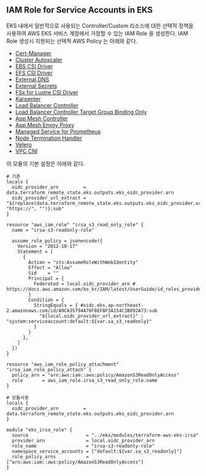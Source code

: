 ## IAM Role for Service Accounts in EKS

EKS 내에서 일반적으로 사용되는 Controller/Custom 리소스에 대한 선택적 정책을 사용하여 AWS EKS 서비스 계정에서 가정할 수 있는 IAM Role 을 생성한다.
IAM Role 생성시 지원되는 선택적 AWS Policy 는 아래와 같다.

- [Cert-Manager](https://cert-manager.io/docs/configuration/acme/dns01/route53/#set-up-an-iam-role)
- [Cluster Autoscaler](https://github.com/kubernetes/autoscaler/blob/master/cluster-autoscaler/cloudprovider/aws/README.md)
- [EBS CSI Driver](https://github.com/kubernetes-sigs/aws-ebs-csi-driver/blob/master/docs/example-iam-policy.json)
- [EFS CSI Driver](https://github.com/kubernetes-sigs/aws-efs-csi-driver/blob/master/docs/iam-policy-example.json)
- [External DNS](https://github.com/kubernetes-sigs/external-dns/blob/master/docs/tutorials/aws.md#iam-policy)
- [External Secrets](https://github.com/external-secrets/kubernetes-external-secrets#add-a-secret)
- [FSx for Lustre CSI Driver](https://github.com/kubernetes-sigs/aws-fsx-csi-driver/blob/master/docs/README.md)
- [Karpenter](https://github.com/aws/karpenter/blob/main/website/content/en/preview/getting-started/cloudformation.yaml)
- [Load Balancer Controller](https://github.com/kubernetes-sigs/aws-load-balancer-controller/blob/main/docs/install/iam_policy.json)
- [Load Balancer Controller Target Group Binding Only](https://kubernetes-sigs.github.io/aws-load-balancer-controller/v2.4/deploy/installation/#iam-permission-subset-for-those-who-use-targetgroupbinding-only-and-dont-plan-to-use-the-aws-load-balancer-controller-to-manage-security-group-rules)
- [App Mesh Controller](https://github.com/aws/aws-app-mesh-controller-for-k8s/blob/master/config/iam/controller-iam-policy.json)
- [App Mesh Envoy Proxy](https://raw.githubusercontent.com/aws/aws-app-mesh-controller-for-k8s/master/config/iam/envoy-iam-policy.json)
- [Managed Service for Prometheus](https://docs.aws.amazon.com/prometheus/latest/userguide/set-up-irsa.html)
- [Node Termination Handler](https://github.com/aws/aws-node-termination-handler#5-create-an-iam-role-for-the-pods)
- [Velero](https://github.com/vmware-tanzu/velero-plugin-for-aws#option-1-set-permissions-with-an-iam-user)
- [VPC CNI](https://docs.aws.amazon.com/eks/latest/userguide/cni-iam-role.html)

이 모듈의 기본 설정은 아래와 같다.

```hcl
# 기존
locals {
  oidc_provider_arn         = data.terraform_remote_state.eks.outputs.eks_oidc_provider.arn
  oidc_provider_url_extract = "${replace(data.terraform_remote_state.eks.outputs.eks_oidc_provider.url, "https://", "")}:sub"
}

resource "aws_iam_role" "irsa_s3_read_only_role" {
  name = "irsa-s3-readonly-role"

  assume_role_policy = jsonencode({
    Version = "2012-10-17"
    Statement = [
      {
        Action = "sts:AssumeRoleWithWebIdentity"
        Effect = "Allow"
        Sid    = ""
        Principal = {
          Federated = local.oidc_provider_arn # https://docs.aws.amazon.com/ko_kr/IAM/latest/UserGuide/id_roles_providers.html
        }
        Condition = {
          StringEquals = { #oidc.eks.ap-northeast-2.amazonaws.com/id/A9CA35794A78F8EF8F3A154C3B892A73:sub
            "${local.oidc_provider_url_extract}" : "system:serviceaccount:default:${var.sa_s3_readonly}"
          }
        }
      },
    ]
  })
}

resource "aws_iam_role_policy_attachment" "irsa_iam_role_policy_attach" {
  policy_arn = "arn:aws:iam::aws:policy/AmazonS3ReadOnlyAccess"
  role       = aws_iam_role.irsa_s3_read_only_role.name
}

# 모듈사용
locals {
  oidc_provider_arn         = data.terraform_remote_state.eks.outputs.eks_oidc_provider.arn
}

module "eks_irsa_role" {
  source                     = "../eks/modules/terraform-aws-eks-irsa"
  provider_arn               = local.oidc_provider_arn
  role_name                  = "irsa-s3-readonly-role"
  namespace_service_accounts = ["default:${var.sa_s3_readonly}"]
  role_policy_arns           = ["arn:aws:iam::aws:policy/AmazonS3ReadOnlyAccess"]
}
```
